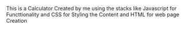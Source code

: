 This is a Calculator Created  by me using the stacks like Javascript fo﻿r Functtionality and CSS for Styling the Content and HTML for web page Creation
